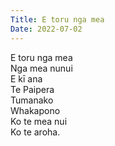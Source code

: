 ```yaml
---
Title: E toru nga mea
Date: 2022-07-02
---
```



E toru nga mea  
Nga mea nunui    
E kī ana  
Te Paipera  
Tumanako  
Whakapono  
Ko te mea nui  
Ko te aroha.  
